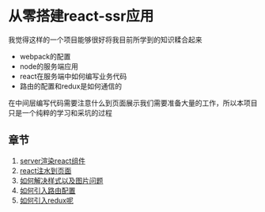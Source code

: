 # 从零搭建react-ssr应用

我觉得这样的一个项目能够很好将我目前所学到的知识糅合起来

- webpack的配置
- node的服务端应用
- react在服务端中如何编写业务代码
- 路由的配置和redux是如何通信的

在中间层编写代码需要注意什么到页面展示我们需要准备大量的工作，所以本项目只是一个纯粹的学习和采坑的过程

## 章节

1. [server渲染react组件](https://github.com/wen-haoming/react-ssr/tree/renderReact) 
2. [react注水到页面](https://github.com/wen-haoming/react-ssr/tree/2)
3. [如何解决样式以及图片问题](https://github.com/wen-haoming/react-ssr/tree/3)
4. [如何引入路由配置](https://github.com/wen-haoming/react-ssr/tree/4)
5. [如何引入redux呢](https://github.com/wen-haoming/react-ssr/tree/5)
